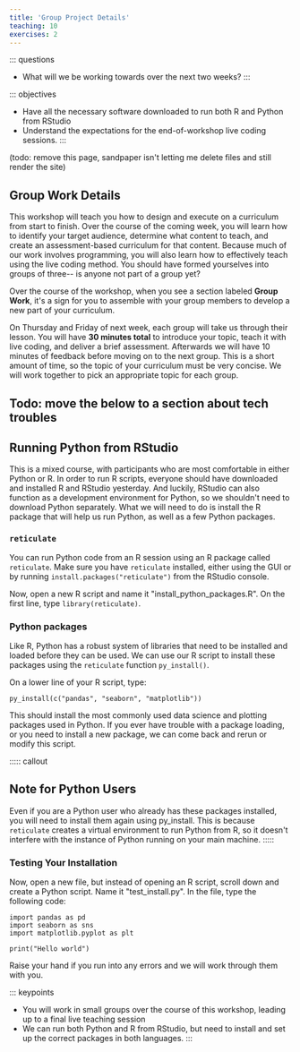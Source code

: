```yaml
---
title: 'Group Project Details'
teaching: 10
exercises: 2
---
```


::: questions
-   What will we be working towards over the next two weeks?
:::

::: objectives
-   Have all the necessary software downloaded to run both R and Python from RStudio
-   Understand the expectations for the end-of-workshop live coding sessions.
:::

(todo: remove this page, sandpaper isn't letting me delete files and still render the site)

## Group Work Details

This workshop will teach you how to design and execute on a curriculum from start to finish. Over the course of the coming week, you will learn how to identify your target audience, determine what content to teach, and create an assessment-based curriculum for that content. Because much of our work involves programming, you will also learn how to effectively teach using the live coding method. 
You should have formed yourselves into groups of three-- is anyone not part of a group yet? 

Over the course of the workshop, when you see a section labeled **Group Work**, it's a sign for you to assemble with your group members to develop a new part of your curriculum. 

On Thursday and Friday of next week, each group will take us through their lesson. You will have **30 minutes total** to introduce your topic, teach it with live coding, and deliver a brief assessment. Afterwards we will have 10 minutes of feedback before moving on to the next group. This is a short amount of time, so the topic of your curriculum must be very concise. We will work together to pick an appropriate topic for each group. 

## Todo: move the below to a section about tech troubles

## Running Python from RStudio

This is a mixed course, with participants who are most comfortable in either Python or R. In order to run R scripts, everyone should have downloaded and installed R and RStudio yesterday. And luckily, RStudio can also function as a development environment for Python, so we shouldn't need to download Python separately. What we will need to do is install the R package that will help us run Python, as well as a few Python packages.

### `reticulate`
You can run Python code from an R session using an R package called `reticulate`. Make sure you have `reticulate` installed, either using the GUI or by running `install.packages("reticulate")` from the RStudio console. 

Now, open a new R script and name it "install_python_packages.R". On the first line, type `library(reticulate)`.

### Python packages
Like R, Python has a robust system of libraries that need to be installed and loaded before they can be used. We can use our R script to install these packages using the `reticulate` function `py_install()`.

On a lower line of your R script, type:

```
py_install(c("pandas", "seaborn", "matplotlib"))
```

This should install the most commonly used data science and plotting packages used in Python. If you ever have trouble with a package loading, or you need to install a new package, we can come back and rerun or modify this script. 

::::: callout

## Note for Python Users

Even if you are a Python user who already has these packages installed, you will need to install them again using py_install. This is because `reticulate` creates a virtual environment to run Python from R, so it doesn't interfere with the instance of Python running on your main machine.
:::::


### Testing Your Installation

Now, open a new file, but instead of opening an R script, scroll down and create a Python script. Name it "test_install.py". In the file, type the following code:

```
import pandas as pd
import seaborn as sns
import matplotlib.pyplot as plt

print("Hello world")
```

Raise your hand if you run into any errors and we will work through them with you.


::: keypoints
-   You will work in small groups over the course of this workshop, leading up to a final live teaching session
-   We can run both Python and R from RStudio, but need to install and set up the correct packages in both languages.
:::

